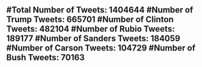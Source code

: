 #Total Number of Tweets: 1404644 
#Number of Trump Tweets: 665701
#Number of Clinton Tweets: 482104
#Number of Rubio Tweets: 189177
#Number of Sanders Tweets: 184059
#Number of Carson Tweets: 104729
#Number of Bush Tweets: 70163
---
